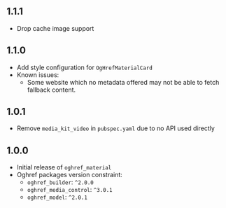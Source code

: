 ## 1.1.1

* Drop cache image support

## 1.1.0

* Add style configuration for `OgHrefMaterialCard`
* Known issues:
    * Some website which no metadata offered may not be able to fetch fallback content.

## 1.0.1

* Remove `media_kit_video` in `pubspec.yaml` due to no API used directly

## 1.0.0

* Initial release of `oghref_material`
* Oghref packages version constraint:
    * `oghref_builder`: `^2.0.0`
    * `oghref_media_control`: `^3.0.1`
    * `oghref_model`: `^2.0.1`
